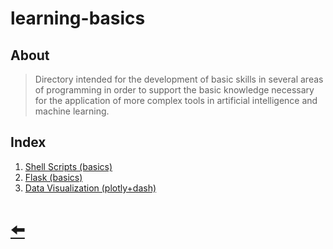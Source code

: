 # learning-basics

## About

> Directory intended for the development of basic skills in several areas of programming in order to support the basic knowledge necessary for the application of more complex tools in artificial intelligence and machine learning.

## Index

1. [Shell Scripts (basics)](01_shell_scripts/)
2. [Flask (basics)](02_flask_basics/)
3. [Data Visualization (plotly+dash)](03_plotly_dash/)

# [ 🠨 ](../)
